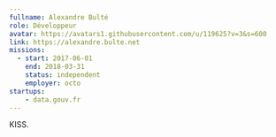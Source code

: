 ```yaml
---
fullname: Alexandre Bulté
role: Développeur
avatar: https://avatars1.githubusercontent.com/u/119625?v=3&s=600
link: https://alexandre.bulte.net
missions:
  - start: 2017-06-01
    end: 2018-03-31
    status: independent
    employer: octo
startups:
    - data.gouv.fr
---
```


KISS.
